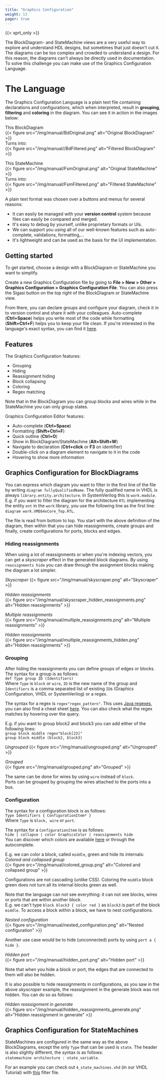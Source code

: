 ```yaml
---
title: "Graphics Configuration"
weight: 13
pager: true
---
```


{{< xprt_only >}}

The BlockDiagram- and StateMachine views are a very useful way to explore and understand HDL designs, but sometimes that just doesn't cut it.
The diagrams can be too complex and crowded to understand a design. For this reason, the diagrams can't always be directly used in documentation. To solve this challenge you can make use of the Graphics Configuration Language.

# The Language
The Graphics Configuration Language is a plain text file containing declarations and configurations, which when interpreted, result in **grouping**, **filtering** and **coloring** in the diagram.
You can see it in action in the images below:

This BlockDiagram  
{{< figure src="/img/manual/BdOriginal.png" alt="Original BlockDiagram" >}}  
Turns into:  
{{< figure src="/img/manual//BdFiltered.png" alt="Filtered BlockDiagram" >}}  

This StateMachine  
{{< figure src="/img/manual/FsmOriginal.png" alt="Original StateMachine" >}}  
Turns into:  
{{< figure src="/img/manual/FsmFiltered.png" alt="Filtered StateMachine" >}}  

A plain text format was chosen over a buttons and menus for several reasons:

* It can easily be managed with your **version control** system because files can easily be compared and merged.
* It's easy to debug by yourself, unlike proprietary formats or UIs.
* We can support you using all of our well-known features such as auto-complete, validations, formatting,...
* It's lightweight and can be used as the basis for the UI implementation.

## Getting started
To get started, choose a design with a BlockDiagram or StateMachine you want to simplify.

Create a new Graphics Configuration file by going to **File > New > Other > Graphics Configuration > Graphics Configuration File**.
You can also press the Sigasi button on the top right of the BlockDiagram or StateMachine view.

From there, you can declare groups and configure your diagram, check it in to version control and share it with your colleagues.
Auto-complete (**Ctrl+Space**) helps you write most of the code while formatting (**Shift+Ctrl+F**) helps you to keep your file clean.
If you're interested in the language's exact syntax, you can find it [here](/tech/graphics.ebnf).

## Features
The Graphics Configuration features:

* Grouping
* Hiding
* Reassignment hiding
* Block collapsing
* Coloring
* Regex matching

Note that in the BlockDiagram you can group blocks and wires while in the StateMachine you can only group states.

Graphics Configuration Editor features:

* Auto-complete (**Ctrl+Space**)
* Formatting (**Shift+Ctrl+F**)
* Quick outline (**Ctrl+O**)
* Show in BlockDiagram/StateMachine (**Alt+Shift+W**)
* Navigate to declaration (**Ctrl+click** or **F3** on identifier)
* Double-click on a diagram element to navigate to it in the code
* Hovering to show more information

## Graphics Configuration for BlockDiagrams

You can express which diagram you want to filter in the first line of the file by writing `diagram fullyQualifiedName`. The fully qualified name in VHDL is always `library.entity.architecture`. In SystemVerilog this is `work.module`.  
E.g. if you want to filter the diagram for the architecture `RTL` implementing the entity `ent` in the `work` library, you use the following line as the first line: `diagram work.VME64xCore_Top.RTL`.

The file is read from bottom to top. You start with the above definition of the diagram, then within that you can hide reassignments, create groups and finally, create configurations for ports, blocks and edges.

### Hiding reassignments
When using a lot of reassignments or when you're indexing vectors, you can get a *skyscraper* effect in the generated block diagrams.
By using `reassignments hide` you can draw through the assignment blocks making the diagram a lot simpler.  

*Skyscraper*
{{< figure src="/img/manual/skyscraper.png" alt="Skyscraper" >}}  

*Hidden reassignments*  
{{< figure src="/img/manual/skyscraper_hidden_reassignments.png" alt="Hidden reassignments" >}}  
  
*Multiple reassignments*  
{{< figure src="/img/manual/multiple_reassignments.png" alt="Multiple reassignments" >}}  

*Hidden reassignments*  
{{< figure src="/img/manual/multiple_reassignments_hidden.png" alt="Hidden reassignments" >}}  

### Grouping
After hiding the reassignments you can define groups of edges or blocks.
The syntax for a group is as follows:  
`def Type group ID (Identifiers)`  
Where `Type` is `block` or `wire`, `ID` is the new name of the group and `Identifiers` is a comma separated list of existing `ID`s (Graphics Configuration, VHDL or SystemVerilog) or a regex.

The syntax for a regex is `regex"regex_pattern"`. This uses [Java regexes](https://docs.oracle.com/javase/8/docs/api/java/util/regex/Pattern.html), you can also find a cheat sheet [here](http://files.zeroturnaround.com/pdf/zt_regular-expressions-cheat-sheet.pdf).
You can also check what the regex matches by hovering over the query.

E.g. if you want to group block2 and block3 you can add either of the following lines:  
`group block middle regex"block[23]"`  
`group block middle (block2, block3)`  

*Ungrouped*
{{< figure src="/img/manual/ungrouped.png" alt="Ungrouped" >}}  

*Grouped*  
{{< figure src="/img/manual/grouped.png" alt="Grouped" >}}  

The same can be done for wires by using `wire` instead of `block`.  
Ports can be grouped by grouping the wires attached to the ports into a bus.

### Configuration
The syntax for a configuration block is as follows:  
`Type Identifiers { ConfigurationItem* }`  
Where `Type` is `block, wire` or `port`.

The syntax for a `ConfigurationItem` is as follows:  
`hide | collapse | color GraphicsColor | reassignments hide`  
You can discover which colors are available [here](/tech/graphics.ebnf#GraphicsColor) or through the autocomplete.

E.g. we can color a block, called `middle`, green and hide its internals:  
*Colored and collapsed group*  
{{< figure src="/img/manual/colored_group.png" alt="Colored and collapsed group" >}}  

Configurations are not cascading (unlike CSS).
Coloring the `middle` block green does not turn all its internal blocks green as well.

Note that the language can not see everything: it can not see blocks, wires or ports that are within another block.  
E.g. we can't type `block block3 { color red }` as `block3` is part of the block `middle`.
To access a block within a block, we have to nest configurations.

*Nested configuration*  
{{< figure src="/img/manual/nested_configuration.png" alt="Nested configuration" >}}  

Another use case would be to hide (unconnected) ports by using `port a { hide }`.

*Hidden port*  
{{< figure src="/img/manual/hidden_port.png" alt="Hidden port" >}}  

Note that when you hide a block or port, the edges that are connected to them will also be hidden.

It is also possible to hide reassignments in configurations, as you saw in the above *skyscraper* example, the reassignment in the generate block was not hidden.
You can do so as follows:  

*Hidden reassignment in generate*  
{{< figure src="/img/manual/hidden_reassignments_generate.png" alt="Hidden reassignment in generate" >}}  

## Graphics Configuration for StateMachines

StateMachines are configured in the same way as the above BlockDiagrams, except the only `Type` that can be used is `state`.
The header is also slightly different, the syntax is as follows:  
`statemachine architecture : state_variable`.

For an example you can check out `4_state_machines.vhd` (in our VHDL Tutorial) with [this](/resources/tech/using-graphics-configuration/4_state_machines.statemachine) filter file.

